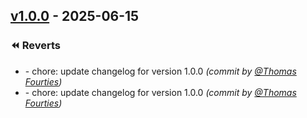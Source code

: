 ## [v1.0.0] - 2025-06-15

### :rewind: Reverts
- [](https://github.com/ThomasFourties/sc-planner/commit/0c6442d) - chore: update changelog for version 1.0.0 *(commit by [@Thomas Fourties](https://github.com/ThomasFourties/sc-planner/commit/0c6442d))*
- [](https://github.com/ThomasFourties/sc-planner/commit/779bede) - chore: update changelog for version 1.0.0 *(commit by [@Thomas Fourties](https://github.com/ThomasFourties/sc-planner/commit/779bede))*


[v1.0.0]: https://github.com/ThomasFourties/sc-planner/compare/v1.0.0...v1.0.0

